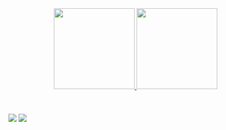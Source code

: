 <div align="center">
  <a href="https://github.com/lucaspvc">
    <img height="160em" src="https://github-readme-stats.vercel.app/api?username=lucaspvc&count_private=true&theme=dark&layout=compact&show_icons=true&icon_color=00A8FF&border_color=00A8FF&text_color=FFFFFF&ring_color=00A8FF&border_radius=2.5"/>
    <img height="160em" src="https://github-readme-stats.vercel.app/api/top-langs/?username=lucaspvc&layout=compact&theme=dark&border_color=00A8FF&text_color=FFFFFF&hide_progress=false&border_radius=2.5&line_height=10&hide_title=false"/>
</div>

<div style="display: inline_block; border-bottom: 40em"><br>
  <!--<img align="center"  heigth="30" width="40" src="https://cdn.jsdelivr.net/gh/devicons/devicon/icons/c/c-original.svg" />
  <img align="center"  heigth="30" width="40" src="https://cdn.jsdelivr.net/gh/devicons/devicon/icons/cplusplus/cplusplus-original.svg" /> -->
 </div> 
 
 ##
 <a href="https://www.instagram.com/lucaspvc_/" target="_blank"><img src="https://img.shields.io/badge/Instagram-E4405F?style=for-the-badge&logo=instagram&logoColor=white" target="_blank"></a> 
  <a href = "mailto:contato.lucaspessoaoliveira@gmail.com"><img src="https://img.shields.io/badge/-Gmail-%23333?style=for-the-badge&logo=gmail&logoColor=white" target="_blank"></a>

  
  ##
